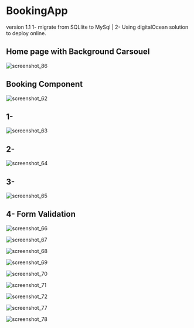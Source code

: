 # BookingApp
version 1.1 
1- migrate from SQLlite to MySql |
2- Using digitalOcean solution to deploy online.
## Home page with Background Carsouel
![screenshot_86](https://user-images.githubusercontent.com/34900477/50638467-24c8e980-0f5e-11e9-8035-0680d611602c.png)
## Booking Component
![screenshot_62](https://user-images.githubusercontent.com/34900477/50637820-c3078000-0f5b-11e9-8975-09b0b24b1134.png)
## 1-
![screenshot_63](https://user-images.githubusercontent.com/34900477/50637895-111c8380-0f5c-11e9-9cf2-5dfdffeb4498.png)
## 2-
![screenshot_64](https://user-images.githubusercontent.com/34900477/50637920-25608080-0f5c-11e9-92c5-43fafbd06cfd.png)
## 3-
![screenshot_65](https://user-images.githubusercontent.com/34900477/50637925-27c2da80-0f5c-11e9-96c2-f634bee12daf.png)
## 4- Form Validation
![screenshot_66](https://user-images.githubusercontent.com/34900477/50637930-2b566180-0f5c-11e9-9608-8579e038625b.png)

![screenshot_67](https://user-images.githubusercontent.com/34900477/50637934-2d202500-0f5c-11e9-9ae5-e269e3e2b7dd.png)

![screenshot_68](https://user-images.githubusercontent.com/34900477/50637935-2e515200-0f5c-11e9-8ed2-f38eed837555.png)

![screenshot_69](https://user-images.githubusercontent.com/34900477/50637937-30b3ac00-0f5c-11e9-8596-2da606b9796a.png)

![screenshot_70](https://user-images.githubusercontent.com/34900477/50637941-34dfc980-0f5c-11e9-8e30-f1a6c2cfa0d9.png)

![screenshot_71](https://user-images.githubusercontent.com/34900477/50637943-36a98d00-0f5c-11e9-8e00-a93ac4987d40.png)

![screenshot_72](https://user-images.githubusercontent.com/34900477/50637946-39a47d80-0f5c-11e9-93ce-899fe67be621.png)

![screenshot_77](https://user-images.githubusercontent.com/34900477/50637949-3c9f6e00-0f5c-11e9-92aa-77cfe794c77f.png)

![screenshot_78](https://user-images.githubusercontent.com/34900477/50637950-3f01c800-0f5c-11e9-99bb-0d6a8ee05753.png)
